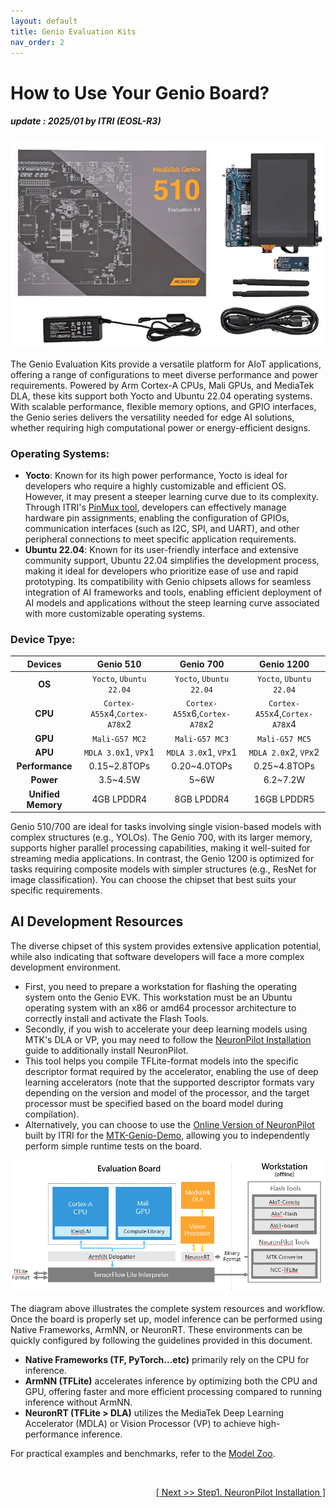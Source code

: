 ```yaml
---
layout: default
title: Genio Evaluation Kits
nav_order: 2
---
```


# How to Use Your Genio Board?
##### update : 2025/01 by ITRI (EOSL-R3)

<div align="center">
<img src="assets/images/pages/genio_510_evk.png" width="560"/>
</div>

The Genio Evaluation Kits provide a versatile platform for AIoT applications, offering a range of configurations to meet diverse performance and power requirements. Powered by Arm Cortex-A CPUs, Mali GPUs, and MediaTek DLA, these kits support both Yocto and Ubuntu 22.04 operating systems. With scalable performance, flexible memory options, and GPIO interfaces, the Genio series delivers the versatility needed for edge AI solutions, whether requiring high computational power or energy-efficient designs.

### Operating Systems:

* **Yocto**: Known for its high power performance, Yocto is ideal for developers who require a highly customizable and efficient OS. However, it may present a steeper learning curve due to its complexity. Through ITRI's [PinMux tool](), developers can effectively manage hardware pin assignments, enabling the configuration of GPIOs, communication interfaces (such as I2C, SPI, and UART), and other peripheral connections to meet specific application requirements.
* **Ubuntu 22.04**: Known for its user-friendly interface and extensive community support, Ubuntu 22.04 simplifies the development process, making it ideal for developers who prioritize ease of use and rapid prototyping. Its compatibility with Genio chipsets allows for seamless integration of AI frameworks and tools, enabling efficient deployment of AI models and applications without the steep learning curve associated with more customizable operating systems.


### Device Tpye: 

|  Devices     | Genio 510     | Genio 700     | Genio 1200     |
| :----------: |:-------------:|:-------------:|:--------------:|
| **OS**            |  `Yocto`, `Ubuntu 22.04`            |   `Yocto`, `Ubuntu 22.04`            |   `Yocto`, `Ubuntu 22.04`            |
| **CPU**           |  `Cortex-A55`x4,`Cortex-A78`x2      |   `Cortex-A55`x6,`Cortex-A78`x2      |   `Cortex-A55`x4,`Cortex-A78`x4      |
| **GPU**           |  `Mali-G57 MC2`                       |   `Mali-G57 MC3`                   |   `Mali-G57 MC5`                     |
| **APU**           | `MDLA 3.0`x1, `VP`x1                |   `MDLA 3.0`x1, `VP`x1               |   `MDLA 2.0`x2, `VP`x2               |
| **Performance**   | 0.15~2.8TOPs                        | 0.20~4.0TOPs                         | 0.25~4.8TOPs                         |
| **Power**         | 3.5~4.5W                            | 5~6W                                 | 6.2~7.2W                             |
| **Unified Memory**| 4GB LPDDR4                          | 8GB LPDDR4                           | 16GB LPDDR5                          |

Genio 510/700 are ideal for tasks involving single vision-based models with complex structures (e.g., YOLOs). The Genio 700, with its larger memory, supports higher parallel processing capabilities, making it well-suited for streaming media applications. In contrast, the Genio 1200 is optimized for tasks requiring composite models with simpler structures (e.g., ResNet for image classification). You can choose the chipset that best suits your specific requirements.


## AI Development Resources

The diverse chipset of this system provides extensive application potential, while also indicating that software developers will face a more complex development environment.

* First, you need to prepare a workstation for flashing the operating system onto the Genio EVK. This workstation must be an Ubuntu operating system with an x86 or amd64 processor architecture to correctly install and activate the Flash Tools. 
* Secondly, if you wish to accelerate your deep learning models using MTK's DLA or VP, you may need to follow the [NeuronPilot Installation]() guide to additionally install NeuronPilot. 
* This tool helps you compile TFLite-format models into the specific descriptor format required by the accelerator, enabling the use of deep learning accelerators (note that the supported descriptor formats vary depending on the version and model of the processor, and the target processor must be specified based on the board model during compilation). 
* Alternatively, you can choose to use the [Online Version of NeuronPilot](https://app-aihub-neuronpilot.azurewebsites.net/) built by ITRI for the [MTK-Genio-Demo](https://github.com/R300-AI/MTK-genio-demo/tree/main), allowing you to independently perform simple runtime tests on the board.

<div align="center">
<img src="assets/images/pages/genio_510_demonstration_workflow.png" width="780"/>
</div>

The diagram above illustrates the complete system resources and workflow. Once the board is properly set up, model inference can be performed using Native Frameworks, ArmNN, or NeuronRT. These environments can be quickly configured by following the guidelines provided in this document. 
* **Native Frameworks (TF, PyTorch...etc)** primarily rely on the CPU for inference.
* **ArmNN (TFLite)** accelerates inference by optimizing both the CPU and GPU, offering faster and more efficient processing compared to running inference without ArmNN. 
* **NeuronRT (TFLite > DLA)** utilizes the MediaTek Deep Learning Accelerator (MDLA) or Vision Processor (VP) to achieve high-performance inference.

For practical examples and benchmarks, refer to the [Model Zoo](https://github.com/R300-AI/ITRI-AI-Hub/tree/main/Model-Zoo).

<br>
<div align="right">
<a href="https://r300-ai.github.io/ITRI-AI-Hub/docs/genio-evk/neuronPilot_installation.html"> 

[ Next >> Step1. NeuronPilot Installation ]
  
</a>
</div>
